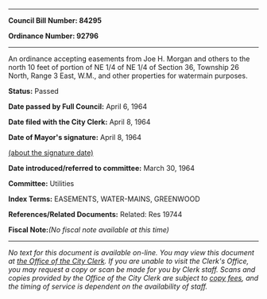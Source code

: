 

********

**Council Bill Number: 84295**
   
**Ordinance Number: 92796**
********

 An ordinance accepting easements from Joe H. Morgan and others to the north 10 feet of portion of NE 1/4 of NE 1/4 of Section 36, Township 26 North, Range 3 East, W.M., and other properties for watermain purposes.

**Status:** Passed
   
**Date passed by Full Council:** April 6, 1964
   
**Date filed with the City Clerk:** April 8, 1964
   
**Date of Mayor's signature:** April 8, 1964
   
[(about the signature date)](/~public/approvaldate.htm)
   
   
   
**Date introduced/referred to committee:** March 30, 1964
   
**Committee:** Utilities
   
   
**Index Terms:** EASEMENTS, WATER-MAINS, GREENWOOD

**References/Related Documents:** Related: Res 19744

**Fiscal Note:**_(No fiscal note available at this time)_
********

_No text for this document is available on-line. You may view this document at [the Office of the City Clerk](http://www.seattle.gov/leg/clerk/contactUs.htm). If you are unable to visit the Clerk's Office, you may request a copy or scan be made for you by Clerk staff. Scans and copies provided by the Office of the City Clerk are subject to [copy fees](http://clerk.seattle.gov/~public/clerkfees.htm), and the timing of service is dependent on the availability of staff._

